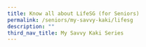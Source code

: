 ```yaml
---
title: Know all about LifeSG (for Seniors)
permalink: /seniors/my-savvy-kaki/lifesg
description: ""
third_nav_title: My Savvy Kaki Series
---
```

